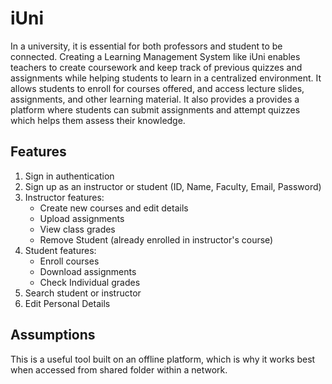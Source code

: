 # iUni

In a university, it is essential for both professors and student to be connected. Creating a Learning Management System like iUni enables teachers to create coursework and keep track of previous quizzes and assignments while helping students to learn in a centralized environment. It allows students to enroll for courses offered, and access lecture slides, assignments, and other learning material. It also provides a provides a platform where students can submit assignments and attempt quizzes which helps them assess their knowledge.

## Features

1. Sign in authentication
2. Sign up as an instructor or student (ID, Name, Faculty, Email, Password)
3. Instructor features:
   - Create new courses and edit details 
   - Upload assignments
   - View class grades
   - Remove Student (already enrolled in instructor's course)
4. Student features:
   - Enroll courses
   - Download assignments
   - Check Individual grades
5. Search student or instructor
6. Edit Personal Details

## Assumptions

This is a useful tool built on an offline platform, which is why it works best when accessed from shared folder within a network.
